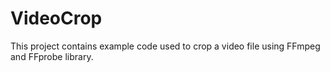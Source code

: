 # VideoCrop
This project contains example code used to crop a video file using FFmpeg and FFprobe library.
